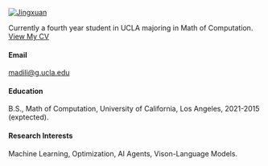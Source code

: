 
[![Jingxuan](https://img.shields.io/badge/main-github-blue?logo=github)](https://github.com/Candy26i)

Currently a fourth year student in UCLA majoring in Math of Computation.
[View My CV](https://candy26i.github.io/PHD_CV_Jingxuan_Li.pdf)

#### Email
madili@g.ucla.edu

#### Education
B.S., Math of Computation, University of California, Los Angeles, 2021-2015 (exptected).

#### Research Interests
Machine Learning, Optimization, AI Agents, Vison-Language Models.


